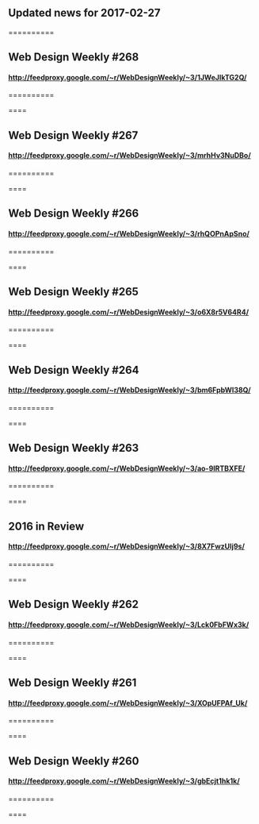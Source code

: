 ## Updated news for 2017-02-27 

==========
## Web Design Weekly #268
#### http://feedproxy.google.com/~r/WebDesignWeekly/~3/1JWeJIkTG2Q/

==========

====
## Web Design Weekly #267
#### http://feedproxy.google.com/~r/WebDesignWeekly/~3/mrhHv3NuDBo/

==========

====
## Web Design Weekly #266
#### http://feedproxy.google.com/~r/WebDesignWeekly/~3/rhQOPnApSno/

==========

====
## Web Design Weekly #265
#### http://feedproxy.google.com/~r/WebDesignWeekly/~3/o6X8r5V64R4/

==========

====
## Web Design Weekly #264
#### http://feedproxy.google.com/~r/WebDesignWeekly/~3/bm6FpbWI38Q/

==========

====
## Web Design Weekly #263
#### http://feedproxy.google.com/~r/WebDesignWeekly/~3/ao-9lRTBXFE/

==========

====
## 2016 in Review
#### http://feedproxy.google.com/~r/WebDesignWeekly/~3/8X7FwzUIj9s/

==========

====
## Web Design Weekly #262
#### http://feedproxy.google.com/~r/WebDesignWeekly/~3/Lck0FbFWx3k/

==========

====
## Web Design Weekly #261
#### http://feedproxy.google.com/~r/WebDesignWeekly/~3/XOpUFPAf_Uk/

==========

====
## Web Design Weekly #260
#### http://feedproxy.google.com/~r/WebDesignWeekly/~3/gbEcjt1hk1k/

==========

====
